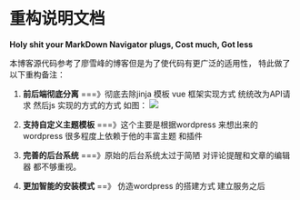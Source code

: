 
# 重构说明文档

**Holy shit your MarkDown Navigator plugs, Cost much, Got less**

本博客源代码参考了廖雪峰的博客但是为了使代码有更广泛的适用性，
特此做了以下重构备注：

1. **前后端彻底分离** ===》彻底去除jinja 模板 vue 框架实现方式 统统改为API请求 然后js 实现的方式的方式
如图：
![](http://www.songluyi.com/wp-content/uploads/2017/01/图片1.png)


2. **支持自定义主题模板**  ===》这个主要是根据wordpress 来想出来的
 wordpress 很多程度上依赖于他的丰富主题 和插件
 
3. **完善的后台系统**  ===》原始的后台系统太过于简陋 对评论提醒和文章的编辑器
 都不够重视。
 
4. **更加智能的安装模式** ==》 仿造wordpress 的搭建方式 建立服务之后 

